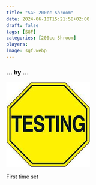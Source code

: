 ```yaml
---
title: "SGF 200cc Shroom"
date: 2024-06-10T15:21:58+02:00
draft: false
tags: [SGF]
categories: [200cc Shroom]
players: 
image: sgf.webp
---
```

### ... by ...
![Nothing there](testing.jpg)

First time set